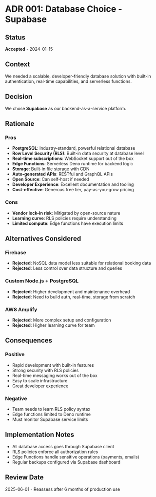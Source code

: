 # ADR 001: Database Choice - Supabase

## Status
**Accepted** - 2024-01-15

## Context
We needed a scalable, developer-friendly database solution with built-in authentication, real-time capabilities, and serverless functions.

## Decision
We chose **Supabase** as our backend-as-a-service platform.

## Rationale

### Pros
- **PostgreSQL**: Industry-standard, powerful relational database
- **Row Level Security (RLS)**: Built-in data security at database level
- **Real-time subscriptions**: WebSocket support out of the box
- **Edge Functions**: Serverless Deno runtime for backend logic
- **Storage**: Built-in file storage with CDN
- **Auto-generated APIs**: RESTful and GraphQL APIs
- **Open Source**: Can self-host if needed
- **Developer Experience**: Excellent documentation and tooling
- **Cost-effective**: Generous free tier, pay-as-you-grow pricing

### Cons
- **Vendor lock-in risk**: Mitigated by open-source nature
- **Learning curve**: RLS policies require understanding
- **Limited compute**: Edge functions have execution limits

## Alternatives Considered

### Firebase
- **Rejected**: NoSQL data model less suitable for relational booking data
- **Rejected**: Less control over data structure and queries

### Custom Node.js + PostgreSQL
- **Rejected**: Higher development and maintenance overhead
- **Rejected**: Need to build auth, real-time, storage from scratch

### AWS Amplify
- **Rejected**: More complex setup and configuration
- **Rejected**: Higher learning curve for team

## Consequences

### Positive
- Rapid development with built-in features
- Strong security with RLS policies
- Real-time messaging works out of the box
- Easy to scale infrastructure
- Great developer experience

### Negative
- Team needs to learn RLS policy syntax
- Edge functions limited to Deno runtime
- Must monitor Supabase service limits

## Implementation Notes
- All database access goes through Supabase client
- RLS policies enforce all authorization rules
- Edge Functions handle sensitive operations (payments, emails)
- Regular backups configured via Supabase dashboard

## Review Date
2025-06-01 - Reassess after 6 months of production use

